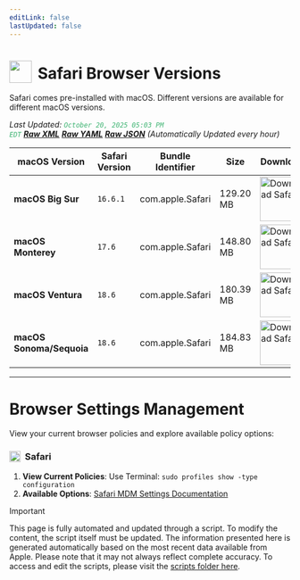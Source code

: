 ```yaml
---
editLink: false
lastUpdated: false
---
```


# <img src="/images/safari.png" style="height: 40px; display: inline-block; margin-right: 4px; vertical-align: text-bottom;"> Safari Browser Versions

<span class="extra-small">Safari comes pre-installed with macOS. Different versions are available for different macOS versions.</span>

<span class="extra-small">_Last Updated: <code style="color : mediumseagreen">October 20, 2025 05:03 PM EDT</code> [**_Raw XML_**](https://github.com/cocopuff2u/BOFA/blob/main/latest_safari_files/safari_latest_versions.xml) [**_Raw YAML_**](https://github.com/cocopuff2u/BOFA/blob/main/latest_safari_files/safari_latest_versions.yaml) [**_Raw JSON_**](https://github.com/cocopuff2u/BOFA/blob/main/latest_safari_files/safari_latest_versions.json) (Automatically Updated every hour)_</span>

| **macOS Version** | **Safari Version** | **Bundle Identifier** | **Size** | **Download** |
|------------------|-------------------|----------|----------|------------|
| **macOS Big Sur** | `16.6.1` | com.apple.Safari | 129.20 MB | <a href="https://swcdn.apple.com/content/downloads/47/04/042-27539-A_JOWCKWG03T/q1askvrrids8ykmi9ok73aqmj05kzskcya/Safari16.6.1BigSurAuto.pkg"><img src="/images/safari.png" alt="Download Safari" width="80"></a> |
| **macOS Monterey** | `17.6` | com.apple.Safari | 148.80 MB | <a href="https://swcdn.apple.com/content/downloads/19/54/062-47822-A_BHCA3624RA/oixd7i5b8y3g67u6x0upt45m0u2xotc4eh/Safari17.6MontereyAuto.pkg"><img src="/images/safari.png" alt="Download Safari" width="80"></a> |
| **macOS Ventura** | `18.6` | com.apple.Safari | 180.39 MB | <a href="https://swcdn.apple.com/content/downloads/18/08/093-01291-A_8PAQLVAPMY/q858ihftlht01sdwcf9oqqzkuvm12laqlx/Safari18.6VenturaAuto.pkg"><img src="/images/safari.png" alt="Download Safari" width="80"></a> |
| **macOS Sonoma/Sequoia** | `18.6` | com.apple.Safari | 184.83 MB | <a href="https://swcdn.apple.com/content/downloads/52/08/093-01292-A_RB1WZOT879/679v9stbm7s0ccdcebzsfju4kp761uzgl7/Safari18.6SonomaAuto.pkg"><img src="/images/safari.png" alt="Download Safari" width="80"></a> |

---

# Browser Settings Management

View your current browser policies and explore available policy options:

### <img src="/images/safari.png" style="height: 20px; display: inline-block; margin-right: 4px; vertical-align: text-bottom;"> Safari
1. **View Current Policies**: Use Terminal: `sudo profiles show -type configuration`
2. **Available Options**: [Safari MDM Settings Documentation](https://support.apple.com/guide/mdm/safari-settings-mdm0780042d4/web)

> [!IMPORTANT]
> This page is fully automated and updated through a script. To modify the content, the script itself must be updated. The information presented here is generated automatically based on the most recent data available from Apple. Please note that it may not always reflect complete accuracy. To access and edit the scripts, please visit the [scripts folder here](https://github.com/cocopuff2u/MOFA_WEBSITE/tree/main/update_readme_scripts).
